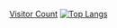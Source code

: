[Visitor Count](https://profile-counter.glitch.me/lyjdht/count.svg)
[![Top Langs](https://github-readme-stats.vercel.app/api/top-langs/?username=Christmas)](https://github.com/lyjdht/github-readme-stats)
